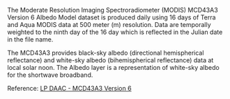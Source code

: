 The Moderate Resolution Imaging Spectroradiometer (MODIS) MCD43A3 Version 6 Albedo Model dataset is produced daily using 16 days of Terra and Aqua MODIS data at 500 meter (m) resolution. Data are temporally weighted to the ninth day of the 16 day which is reflected in the Julian date in the file name.

The MCD43A3 provides black-sky albedo (directional hemispherical reflectance) and white-sky albedo (bihemispherical reflectance) data at local solar noon. The Albedo layer is a representation of white-sky albedo for the shortwave broadband.

Reference: [LP DAAC - MCD43A3 Version 6](https://doi.org/10.5067/MODIS/MCD43A3.006)

